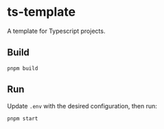 # ts-template

A template for Typescript projects.

## Build

```
pnpm build
```

## Run

Update `.env` with the desired configuration, then run:

```
pnpm start
```
